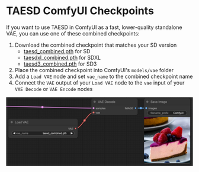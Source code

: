 # TAESD ComfyUI Checkpoints

If you want to use TAESD in ComfyUI as a fast, lower-quality standalone VAE, you can use one of these combined checkpoints:
1. Download the combined checkpoint that matches your SD version
    - [taesd_combined.pth](https://github.com/madebyollin/taesd/raw/main/comfyui_checkpoints/taesd_combined.pth) for SD
    - [taesdxl_combined.pth](https://github.com/madebyollin/taesd/raw/main/comfyui_checkpoints/taesdxl_combined.pth) for SDXL
    - [taesd3_combined.pth](https://github.com/madebyollin/taesd/raw/main/comfyui_checkpoints/taesd3_combined.pth) for SD3
2. Place the combined checkpoint into ComfyUI's `models/vae` folder
3. Add a `Load VAE` node and set `vae_name` to the combined checkpoint name
4. Connect the `VAE` output of your `Load VAE` node to the `vae` input of your `VAE Decode` or `VAE Encode` nodes

![](./comfyui_example.jpg)

